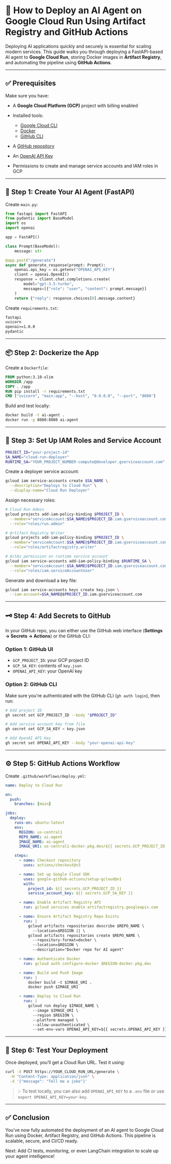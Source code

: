 # 🚀 How to Deploy an AI Agent on Google Cloud Run Using Artifact Registry and GitHub Actions

Deploying AI applications quickly and securely is essential for scaling modern services. This guide walks you through deploying a FastAPI-based AI agent to **Google Cloud Run**, storing Docker images in **Artifact Registry**, and automating the pipeline using **GitHub Actions**.

---

## ✅ Prerequisites

Make sure you have:

* A **Google Cloud Platform (GCP)** project with billing enabled
* Installed tools:

  * [Google Cloud CLI](https://cloud.google.com/sdk/docs/install)
  * [Docker](https://docs.docker.com/get-docker/)
  * [GitHub CLI](https://docs.github.com/en/github-cli/github-cli/quickstart)
* A [GitHub repository](https://github.com/new)
* An [OpenAI API Key](https://platform.openai.com/account/api-keys)
* Permissions to create and manage service accounts and IAM roles in GCP

---

## 🧠 Step 1: Create Your AI Agent (FastAPI)

Create `main.py`:

```python
from fastapi import FastAPI
from pydantic import BaseModel
import os
import openai

app = FastAPI()

class Prompt(BaseModel):
    message: str

@app.post("/generate")
async def generate_response(prompt: Prompt):
    openai.api_key = os.getenv("OPENAI_API_KEY")
    client = openai.OpenAI()
    response = client.chat.completions.create(
        model="gpt-3.5-turbo",
        messages=[{"role": "user", "content": prompt.message}]
    )
    return {"reply": response.choices[0].message.content}
```

Create `requirements.txt`:

```txt
fastapi
uvicorn
openai>=1.0.0
pydantic
```

---

## 📦 Step 2: Dockerize the App

Create a `Dockerfile`:

```dockerfile
FROM python:3.10-slim
WORKDIR /app
COPY . /app
RUN pip install -r requirements.txt
CMD ["uvicorn", "main:app", "--host", "0.0.0.0", "--port", "8080"]
```

Build and test locally:

```bash
docker build -t ai-agent .
docker run -p 8080:8080 ai-agent
```

---

## 🔐 Step 3: Set Up IAM Roles and Service Account

```bash
PROJECT_ID="your-project-id"
SA_NAME="cloud-run-deployer"
RUNTIME_SA="YOUR_PROJECT_NUMBER-compute@developer.gserviceaccount.com"
```

Create a deployer service account:

```bash
gcloud iam service-accounts create $SA_NAME \
  --description="Deploys to Cloud Run" \
  --display-name="Cloud Run Deployer"
```

Assign necessary roles:

```bash
# Cloud Run Admin
gcloud projects add-iam-policy-binding $PROJECT_ID \
  --member="serviceAccount:$SA_NAME@$PROJECT_ID.iam.gserviceaccount.com" \
  --role="roles/run.admin"

# Artifact Registry Writer
gcloud projects add-iam-policy-binding $PROJECT_ID \
  --member="serviceAccount:$SA_NAME@$PROJECT_ID.iam.gserviceaccount.com" \
  --role="roles/artifactregistry.writer"

# ActAs permission on runtime service account
gcloud iam service-accounts add-iam-policy-binding $RUNTIME_SA \
  --member="serviceAccount:$SA_NAME@$PROJECT_ID.iam.gserviceaccount.com" \
  --role="roles/iam.serviceAccountUser"
```

Generate and download a key file:

```bash
gcloud iam service-accounts keys create key.json \
  --iam-account=$SA_NAME@$PROJECT_ID.iam.gserviceaccount.com
```

---

## 🗝️ Step 4: Add Secrets to GitHub

In your GitHub repo, you can either use the GitHub web interface (**Settings → Secrets → Actions**) or the GitHub CLI:

### Option 1: GitHub UI

* `GCP_PROJECT_ID`: your GCP project ID
* `GCP_SA_KEY`: contents of `key.json`
* `OPENAI_API_KEY`: your OpenAI key

### Option 2: GitHub CLI

Make sure you're authenticated with the GitHub CLI (`gh auth login`), then run:

```bash
# Add project ID
gh secret set GCP_PROJECT_ID --body "$PROJECT_ID"

# Add service account key from file
gh secret set GCP_SA_KEY < key.json

# Add OpenAI API key
gh secret set OPENAI_API_KEY --body "your-openai-api-key"
```

---

## ⚙️ Step 5: GitHub Actions Workflow

Create `.github/workflows/deploy.yml`:

```yaml
name: Deploy to Cloud Run

on:
  push:
    branches: [main]

jobs:
  deploy:
    runs-on: ubuntu-latest
    env:
      REGION: us-central1
      REPO_NAME: ai-agent
      IMAGE_NAME: ai-agent
      IMAGE_URI: us-central1-docker.pkg.dev/${{ secrets.GCP_PROJECT_ID }}/ai-agent/ai-agent

    steps:
      - name: Checkout repository
        uses: actions/checkout@v3

      - name: Set up Google Cloud SDK
        uses: google-github-actions/setup-gcloud@v1
        with:
          project_id: ${{ secrets.GCP_PROJECT_ID }}
          service_account_key: ${{ secrets.GCP_SA_KEY }}

      - name: Enable Artifact Registry API
        run: gcloud services enable artifactregistry.googleapis.com

      - name: Ensure Artifact Registry Repo Exists
        run: |
          gcloud artifacts repositories describe $REPO_NAME \
            --location=$REGION || \
          gcloud artifacts repositories create $REPO_NAME \
            --repository-format=docker \
            --location=$REGION \
            --description="Docker repo for AI agent"

      - name: Authenticate Docker
        run: gcloud auth configure-docker $REGION-docker.pkg.dev

      - name: Build and Push Image
        run: |
          docker build -t $IMAGE_URI .
          docker push $IMAGE_URI

      - name: Deploy to Cloud Run
        run: |
          gcloud run deploy $IMAGE_NAME \
            --image $IMAGE_URI \
            --region $REGION \
            --platform managed \
            --allow-unauthenticated \
            --set-env-vars OPENAI_API_KEY=${{ secrets.OPENAI_API_KEY }}
```

---

## 📡 Step 6: Test Your Deployment

Once deployed, you’ll get a Cloud Run URL. Test it using:

```bash
curl -X POST https://YOUR_CLOUD_RUN_URL/generate \
  -H "Content-Type: application/json" \
  -d '{"message": "Tell me a joke"}'
```

> 💡 To test locally, you can also add `OPENAI_API_KEY` to a `.env` file or use `export OPENAI_API_KEY=your-key`.

---

## ✅ Conclusion

You’ve now fully automated the deployment of an AI agent to Google Cloud Run using Docker, Artifact Registry, and GitHub Actions. This pipeline is scalable, secure, and CI/CD ready.

Next: Add CI tests, monitoring, or even LangChain integration to scale up your agent intelligence!
